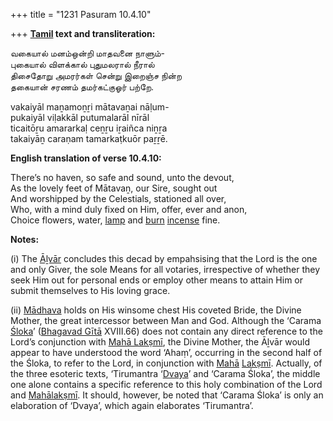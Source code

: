 +++
title = "1231 Pasuram 10.4.10"

+++
**[Tamil](/definition/tamil#history "show Tamil definitions") text and transliteration:**

வகையால் மனம்ஒன்றி மாதவனை நாளும்-  
புகையால் விளக்கால் புதுமலரால் நீரால்  
திசைதோறு அமரர்கள் சென்று இறைஞ்ச நின்ற  
தகையான் சரணம் தமர்கட்குஓர் பற்றே.

vakaiyāl maṉamoṉṟi mātavaṉai nāḷum-  
pukaiyāl viḷakkāl putumalarāl nīrāl  
ticaitōṟu amararkaḷ ceṉṟu iṟaiñca niṉṟa  
takaiyāṉ caraṇam tamarkaṭkuōr paṟṟē.

**English translation of verse 10.4.10:**

There’s no haven, so safe and sound, unto the devout,  
As the lovely feet of Mātavaṉ, our Sire, sought out  
And worshipped by the Celestials, stationed all over,  
Who, with a mind duly fixed on Him, offer, ever and anon,  
Choice flowers, water, [lamp](/definition/lamp#history "show lamp definitions") and [burn](/definition/burning#history "show burn definitions") [incense](/definition/incense#history "show incense definitions") fine.

**Notes:**

\(i\) The [Āḻvār](/definition/aḻvar#vaishnavism "show Āḻvār definitions") concludes this decad by empahsising that the Lord is the one and only Giver, the sole Means for all votaries, irrespective of whether they seek Him out for personal ends or employ other means to attain Him or submit themselves to His loving grace.

\(ii\) [Mādhava](/definition/madhava#vaishnavism "show Mādhava definitions") holds on His winsome chest His coveted Bride, the Divine Mother, the great intercessor between Man and God. Although the ‘Carama [Śloka](/definition/sloka#vaishnavism "show Śloka definitions")’ ([Bhagavad Gītā](/definition/bhagavad-gita#vaishnavism "show Bhagavad Gītā definitions") XVIII.66) does not contain any direct reference to the Lord’s conjunction with [Mahā Lakṣmī](/definition/mahalakshmi#vaishnavism "show Mahā Lakṣmī definitions"), the Divine Mother, the Āḻvār would appear to have understood the word ‘Ahaṃ’, occurring in the second half of the Śloka, to refer to the Lord, in conjunction with [Mahā](/definition/maha#history "show Mahā definitions") [Lakṣmī](/definition/lakshmi#vaishnavism "show Lakṣmī definitions"). Actually, of the three esoteric texts, ‘Tirumantra ‘[Dvaya](/definition/dvaya#history "show Dvaya definitions")’ and ‘Carama Śloka’, the middle one alone contains a specific reference to this holy combination of the Lord and [Mahālakṣmī](/definition/mahalakshmi#vaishnavism "show Mahālakṣmī definitions"). It should, however, be noted that ‘Carama Śloka’ is only an elaboration of ‘Dvaya’, which again elaborates ‘Tirumantra’.


